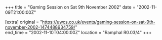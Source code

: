 +++
title = "Gaming Session on Sat 9th November 2002"
date = "2002-11-09T21:00:00Z"

[extra]
original = "https://uwcs.co.uk/events/gaming-session-on-sat-9th-november-2002-1474488934759/"    
end_time = "2002-11-10T04:00:00Z"
location = "Ramphal R0.03/4"
+++



